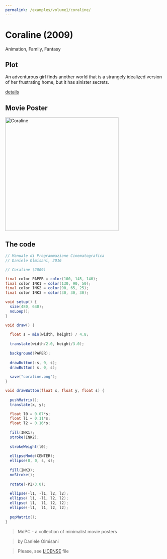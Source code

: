```yaml
---
permalink: /examples/volume1/coraline/
---
```

# Coraline (2009)

Animation, Family, Fantasy

## Plot
An adventurous girl finds another world that is a strangely idealized version of her frustrating home, but it has sinister secrets.

[details](https://www.imdb.com/title/tt0327597/)

## Movie Poster
<img src="coraline.png"  width="360px" title="Coraline">


## The code
```java
// Manuale di Programmazione Cinematografica
// Daniele Olmisani, 2016

// Coraline (2009)

final color PAPER = color(100, 145, 140);
final color INK1 = color(130, 90, 50);
final color INK2 = color(90, 65, 25);
final color INK3 = color(30, 30, 30);

void setup() {
  size(480, 640);
  noLoop();
}

void draw() {
  
  float s = min(width, height) / 4.8;
  
  translate(width/2.0, height/3.0);
  
  background(PAPER);
  
  drawButton(-s, 0, s);
  drawButton( s, 0, s);
  
  save("coraline.png");
}

void drawButton(float x, float y, float s) {
  
  pushMatrix();
  translate(x, y);

  float l0 = 0.07*s;
  float l1 = 0.11*s;
  float l2 = 0.16*s;
  
  fill(INK1);
  stroke(INK2);
  
  strokeWeight(l0);
  
  ellipseMode(CENTER);
  ellipse(0, 0, s, s);
  
  fill(INK3);
  noStroke();
  
  rotate(-PI/3.0);
  
  ellipse(-l1, -l1, l2, l2);
  ellipse( l1, -l1, l2, l2);
  ellipse( l1,  l1, l2, l2);
  ellipse(-l1,  l1, l2, l2);
   
  popMatrix();
}

```

> MdPC - a collection of minimalist movie posters

> by Daniele Olmisani

> Please, see [LICENSE](../../../LICENSE) file

